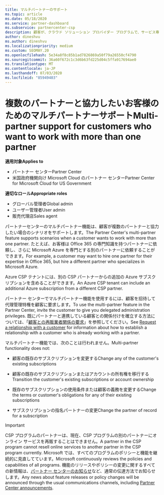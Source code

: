 ```yaml
---
title: マルチパートナーのサポート
ms.topic: article
ms.date: 05/18/2020
ms.service: partner-dashboard
ms.subservice: partnercenter-csp
description: 顧客が、クラウド ソリューション プロバイダー プログラムで、サービス専門分野の異なる複数のパートナーとの連携を求める場合があります。
author: dineshvu
ms.author: dineshvu
ms.localizationpriority: medium
ms.custom: SEOMAY.20
ms.openlocfilehash: 5e34a8f8c85b1ad7826869a50f79a26550cf4790
ms.sourcegitcommit: 36a60f672c1c3d6b63fd225d04c5ffa917694ae0
ms.translationtype: MT
ms.contentlocale: ja-JP
ms.lasthandoff: 07/03/2020
ms.locfileid: "85949403"
---
```

# <a name="multi-partner-support-for-customers-who-want-to-work-with-more-than-one-partner"></a><span data-ttu-id="0f20d-103">複数のパートナーと協力したいお客様のためのマルチパートナーサポート</span><span class="sxs-lookup"><span data-stu-id="0f20d-103">Multi-partner support for customers who want to work with more than one partner</span></span>

<span data-ttu-id="0f20d-104">**適用対象**</span><span class="sxs-lookup"><span data-stu-id="0f20d-104">**Applies to**</span></span>

-  <span data-ttu-id="0f20d-105">パートナー センター</span><span class="sxs-lookup"><span data-stu-id="0f20d-105">Partner Center</span></span>
-  <span data-ttu-id="0f20d-106">米国政府機関向け Microsoft Cloud のパートナー センター</span><span class="sxs-lookup"><span data-stu-id="0f20d-106">Partner Center for Microsoft Cloud for US Government</span></span>

<span data-ttu-id="0f20d-107">**適切なロール**</span><span class="sxs-lookup"><span data-stu-id="0f20d-107">**Appropriate roles**</span></span>
-   <span data-ttu-id="0f20d-108">グローバル管理者</span><span class="sxs-lookup"><span data-stu-id="0f20d-108">Global admin</span></span>
-   <span data-ttu-id="0f20d-109">ユーザー管理者</span><span class="sxs-lookup"><span data-stu-id="0f20d-109">User admin</span></span>
-   <span data-ttu-id="0f20d-110">販売代理店</span><span class="sxs-lookup"><span data-stu-id="0f20d-110">Sales agent</span></span>

<span data-ttu-id="0f20d-111">パートナーセンターのマルチパートナー機能は、顧客が複数のパートナーと協力したい場合のシナリオをサポートします。</span><span class="sxs-lookup"><span data-stu-id="0f20d-111">The Partner Center's multi-partner feature supports scenarios when a customer wants to work with more than one partner.</span></span> <span data-ttu-id="0f20d-112">たとえば、お客様は Office 365 の専門知識を持つパートナーに依頼し、さらに Microsoft Azure を専門とする別のパートナーに依頼することができます。</span><span class="sxs-lookup"><span data-stu-id="0f20d-112">For example, a customer may want to hire one partner for their expertise in Office 365, but hire a different partner who specializes in Microsoft Azure.</span></span> 

<span data-ttu-id="0f20d-113">Azure CSP テナントには、別の CSP パートナーからの追加の Azure サブスクリプションを含めることができます。</span><span class="sxs-lookup"><span data-stu-id="0f20d-113">An Azure CSP tenant can include an additional Azure subscription from a different CSP partner.</span></span>

<span data-ttu-id="0f20d-114">パートナー センターでマルチパートナー機能を使用するには、顧客を招待して代理管理特権を顧客に要求します。</span><span class="sxs-lookup"><span data-stu-id="0f20d-114">To use the multi-partner feature in the Partner Center, invite the customer to give you delegated administration privileges.</span></span> <span data-ttu-id="0f20d-115">既にパートナーと連携している顧客との関係付けを確立する方法については、「[顧客との再販業者関係の要求](request-a-relationship-with-a-customer.md)」を参照してください。</span><span class="sxs-lookup"><span data-stu-id="0f20d-115">See [Request a relationship with a customer](request-a-relationship-with-a-customer.md) for information about how to establish a relationship with a customer who is already working with a partner.</span></span>

<span data-ttu-id="0f20d-116">マルチパートナー機能では、次のことは行われません。</span><span class="sxs-lookup"><span data-stu-id="0f20d-116">Multi-partner functionality does not:</span></span>

- <span data-ttu-id="0f20d-117">顧客の既存のサブスクリプションを変更する</span><span class="sxs-lookup"><span data-stu-id="0f20d-117">Change any of the customer's existing subscriptions</span></span>

- <span data-ttu-id="0f20d-118">顧客の既存のサブスクリプションまたはアカウントの所有権を移行する</span><span class="sxs-lookup"><span data-stu-id="0f20d-118">Transition the customer's existing subscriptions or account ownership</span></span>

- <span data-ttu-id="0f20d-119">既存のサブスクリプションの使用条件または顧客の義務を変更する</span><span class="sxs-lookup"><span data-stu-id="0f20d-119">Change the terms or customer's obligations for any of their existing subscriptions</span></span>

- <span data-ttu-id="0f20d-120">サブスクリプションの指名パートナーの変更</span><span class="sxs-lookup"><span data-stu-id="0f20d-120">Change the partner of record for a subscription</span></span>

> [!IMPORTANT]  
> <span data-ttu-id="0f20d-121">CSP プログラムのパートナーは、現在、CSP プログラムの別のパートナーにオンライン サービスを再販することはできません。</span><span class="sxs-lookup"><span data-stu-id="0f20d-121">A partner in the CSP program cannot resell online services to another partner in the CSP program currently.</span></span> <span data-ttu-id="0f20d-122">Microsoft では、すべてのプログラムのポリシーと機能を継続的に見直してています。</span><span class="sxs-lookup"><span data-stu-id="0f20d-122">Microsoft continuously reviews the policies and capabilities of all programs.</span></span> <span data-ttu-id="0f20d-123">機能のリリースやポリシーの変更に関するすべての新情報は、[パートナー センターのお知らせ](announcements/index.md)など、通常の伝達方法でお知らせします。</span><span class="sxs-lookup"><span data-stu-id="0f20d-123">Any news about feature releases or policy changes will be announced through the usual communications channels, including [Partner Center announcements](announcements/index.md).</span></span>






